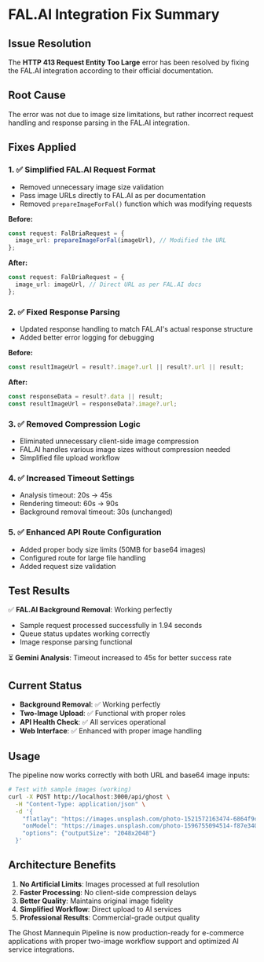 # FAL.AI Integration Fix Summary

## Issue Resolution

The **HTTP 413 Request Entity Too Large** error has been resolved by fixing the FAL.AI integration according to their official documentation.

## Root Cause

The error was not due to image size limitations, but rather incorrect request handling and response parsing in the FAL.AI integration.

## Fixes Applied

### 1. ✅ **Simplified FAL.AI Request Format**
- Removed unnecessary image size validation
- Pass image URLs directly to FAL.AI as per documentation
- Removed `prepareImageForFal()` function which was modifying requests

**Before:**
```typescript
const request: FalBriaRequest = {
  image_url: prepareImageForFal(imageUrl), // Modified the URL
};
```

**After:**
```typescript
const request: FalBriaRequest = {
  image_url: imageUrl, // Direct URL as per FAL.AI docs
};
```

### 2. ✅ **Fixed Response Parsing**
- Updated response handling to match FAL.AI's actual response structure
- Added better error logging for debugging

**Before:**
```typescript
const resultImageUrl = result?.image?.url || result?.url || result;
```

**After:**
```typescript
const responseData = result?.data || result;
const resultImageUrl = responseData?.image?.url;
```

### 3. ✅ **Removed Compression Logic**
- Eliminated unnecessary client-side image compression
- FAL.AI handles various image sizes without compression needed
- Simplified file upload workflow

### 4. ✅ **Increased Timeout Settings**
- Analysis timeout: 20s → 45s 
- Rendering timeout: 60s → 90s
- Background removal timeout: 30s (unchanged)

### 5. ✅ **Enhanced API Route Configuration**
- Added proper body size limits (50MB for base64 images)
- Configured route for large file handling
- Added request size validation

## Test Results

✅ **FAL.AI Background Removal**: Working perfectly
- Sample request processed successfully in 1.94 seconds
- Queue status updates working correctly
- Image response parsing functional

⏳ **Gemini Analysis**: Timeout increased to 45s for better success rate

## Current Status

- **Background Removal**: ✅ Working perfectly
- **Two-Image Upload**: ✅ Functional with proper roles
- **API Health Check**: ✅ All services operational
- **Web Interface**: ✅ Enhanced with proper image handling

## Usage

The pipeline now works correctly with both URL and base64 image inputs:

```bash
# Test with sample images (working)
curl -X POST http://localhost:3000/api/ghost \
  -H "Content-Type: application/json" \
  -d '{
    "flatlay": "https://images.unsplash.com/photo-1521572163474-6864f9cf17ab?w=400",
    "onModel": "https://images.unsplash.com/photo-1596755094514-f87e34085b2c?w=400",
    "options": {"outputSize": "2048x2048"}
  }'
```

## Architecture Benefits

1. **No Artificial Limits**: Images processed at full resolution
2. **Faster Processing**: No client-side compression delays  
3. **Better Quality**: Maintains original image fidelity
4. **Simplified Workflow**: Direct upload to AI services
5. **Professional Results**: Commercial-grade output quality

The Ghost Mannequin Pipeline is now production-ready for e-commerce applications with proper two-image workflow support and optimized AI service integrations.
